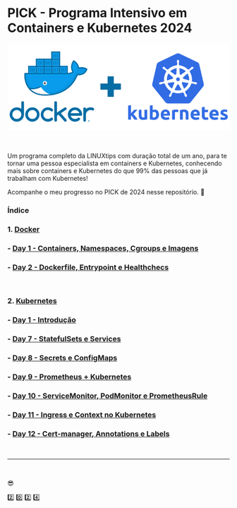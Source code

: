 # PICK - Programa Intensivo em Containers e Kubernetes 2024

![DockerK8S](https://github.com/edemirtoldo/pick/blob/main/docs/images/docker-kubernetes.png) 

&nbsp;

Um programa completo da LINUXtips com duração total de um ano, para te tornar uma pessoa especialista em containers e Kubernetes, conhecendo mais sobre containers e Kubernetes do que 99% das pessoas que já trabalham com Kubernetes!

Acompanhe o meu progresso no PICK de 2024 nesse repositório. :rocket:

### Índice

### 1. [Docker](https://github.com/edemirtoldo/pick/tree/main/docs/docker)
###    - [Day 1 - Containers, Namespaces, Cgroups e Imagens](https://github.com/edemirtoldo/pick/tree/main/docs/docker/day-1)
###    - [Day 2 - Dockerfile, Entrypoint e Healthchecs](https://github.com/edemirtoldo/pick/tree/main/docs/docker/day-2)

&nbsp;

### 2. [Kubernetes](https://github.com/edemirtoldo/pick/tree/main/docs/k8s)
###    - [Day 1 - Introdução](https://github.com/edemirtoldo/pick/tree/main/docs/k8s/day-01)
###    - [Day 7 - StatefulSets e Services](https://github.com/edemirtoldo/pick/tree/main/docs/k8s/day-07)
###    - [Day 8 - Secrets e ConfigMaps](https://github.com/edemirtoldo/pick/tree/main/docs/k8s/day-08)
###    - [Day 9 - Prometheus + Kubernetes](https://github.com/edemirtoldo/pick/tree/main/docs/k8s/day-09)
###    - [Day 10 - ServiceMonitor, PodMonitor e PrometheusRule](https://github.com/edemirtoldo/pick/tree/main/docs/k8s/day-10)
###    - [Day 11 - Ingress e Context no Kubernetes](https://github.com/edemirtoldo/pick/tree/main/docs/k8s/day-11)
###    - [Day 12 - Cert-manager, Annotations e Labels](https://github.com/edemirtoldo/pick/tree/main/docs/k8s/day-12)


&nbsp;

-----

&nbsp;

:sunglasses:

:two: :zero: :two: :four:
